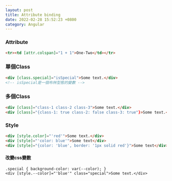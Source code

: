 ```yaml
---
layout: post
title: Attribute binding
date: 2022-02-28 15:52:23 +0800
category: Angular
---
```

### Attribute
```html
<tr><td [attr.colspan]="1 + 1">One-Two</td></tr>
```
### 單個Class
```html
<div [class.special]="isSpecial">Some text.</div>
<!-- isSpecial是一個布林型態的變數 -->
```
### 多個Class
```html
<div [class]="class-1 class-2 class-3">Some text.</div>
<div [class]="{class-1: true class-2: false class-3: true"}>Some text.</div>
```
### Style
```html
<div [style.color]="'red'">Some text.</div>
<div [style]="'color: blue'">Some text</div>
<div [style]="{color: 'blue', border: '1px solid red'}">Some text</div>
```
#### 改變css變數
```
.special { background-color: var(--color); }
<div [style.--color]="'blue'" class="special">Some text.</div>
```
